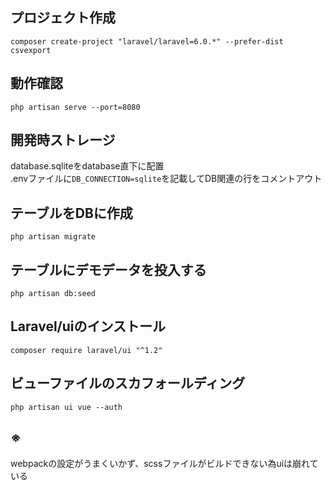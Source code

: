 ## プロジェクト作成
```composer create-project "laravel/laravel=6.0.*" --prefer-dist csvexport```

## 動作確認
```php artisan serve --port=8080```

## 開発時ストレージ
database.sqliteをdatabase直下に配置  
.envファイルに```DB_CONNECTION=sqlite```を記載してDB関連の行をコメントアウト

## テーブルをDBに作成
```php artisan migrate```

## テーブルにデモデータを投入する
```php artisan db:seed```

## Laravel/uiのインストール
```composer require laravel/ui "^1.2"```

## ビューファイルのスカフォールディング
```php artisan ui vue --auth```

## ※
webpackの設定がうまくいかず、scssファイルがビルドできない為uiは崩れている
